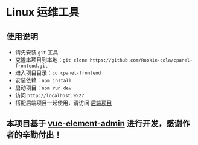 # Linux 运维工具

## 使用说明

- 请先安装 `git` 工具
- 克隆本项目到本地：`git clone https://github.com/Rookie-cola/cpanel-frontend.git`
- 进入项目目录：`cd cpanel-frontend`
- 安装依赖：`npm install`
- 启动项目：`npm run dev`
- 访问 `http://localhost:9527`
- 搭配后端项目一起使用，请访问 [后端项目](https://github.com/Rookie-cola/cpanel-backend)

## 本项目基于 [vue-element-admin](https://github.com/PanJiaChen/vue-element-admin) 进行开发，感谢作者的辛勤付出！